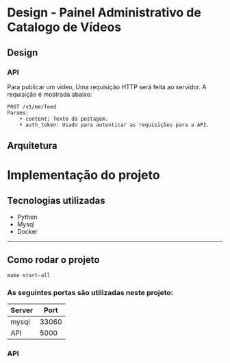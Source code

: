 # Design - Painel Administrativo de Catalogo de Vídeos


## Design

### API
Para publicar um vídeo, Uma requisição HTTP será feita ao servidor. A requisição é mostrada abaixo:
```
POST /v1/me/feed
Params:
    • content: Texto da postagem.
    • auth_token: Usado para autenticar as requisições para a API.
```

## Arquitetura

# Implementação do projeto

## Tecnologias utilizadas
* Python
* Mysql
* Docker
___

## Como rodar o projeto
```
make start-all
```

### As seguintes portas são utilizadas neste projeto:

| Server | Port  |
|--------|-------|
| mysql  | 33060 |
| API    | 5000  |


### API
